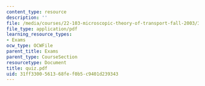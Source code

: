 ```yaml
---
content_type: resource
description: ''
file: /media/courses/22-103-microscopic-theory-of-transport-fall-2003/31ff3300561368fef0b5c9401d239343_quiz.pdf
file_type: application/pdf
learning_resource_types:
- Exams
ocw_type: OCWFile
parent_title: Exams
parent_type: CourseSection
resourcetype: Document
title: quiz.pdf
uid: 31ff3300-5613-68fe-f0b5-c9401d239343
---
```


